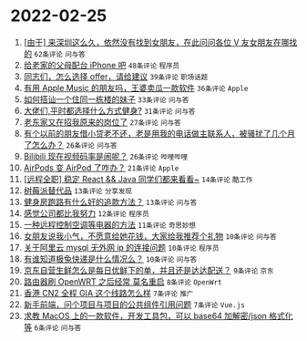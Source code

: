 # 2022-02-25

1. [[由于] 来深圳这么久，依然没有找到女朋友，在此问问各位 V 友女朋友在哪找的](https://www.v2ex.com/t/836301) `62条评论` `问与答`
1. [给老家的父母配台 iPhone 吧](https://www.v2ex.com/t/836317) `48条评论` `程序员`
1. [同志们，怎么选择 offer，请给建议](https://www.v2ex.com/t/836300) `39条评论` `职场话题`
1. [有用 Apple Music 的朋友吗，王婆卖瓜一款软件](https://www.v2ex.com/t/836309) `36条评论` `Apple`
1. [如何搭讪一个住同一栋楼的妹子](https://www.v2ex.com/t/836332) `33条评论` `问与答`
1. [大佬们,平时都选择什么方式健身?](https://www.v2ex.com/t/836306) `31条评论` `问与答`
1. [老东家又在招我原来的岗位了](https://www.v2ex.com/t/836304) `27条评论` `问与答`
1. [有个以前的朋友借小贷老不还，老是用我的电话做主联系人，被骚扰了几个月了怎么办？](https://www.v2ex.com/t/836311) `26条评论` `问与答`
1. [Bilibili 现在视频码率是闹呢？](https://www.v2ex.com/t/836308) `26条评论` `哔哩哔哩`
1. [AirPods 变 AirPod 了咋办？](https://www.v2ex.com/t/836292) `21条评论` `Apple`
1. [[远程全职] 稳定 React && Java 同学们都来看看~](https://www.v2ex.com/t/836297) `14条评论` `酷工作`
1. [树莓派替代品](https://www.v2ex.com/t/836327) `13条评论` `分享发现`
1. [健身房跑路有什么好的追款方法？](https://www.v2ex.com/t/836290) `13条评论` `问与答`
1. [感觉公司都比我努力](https://www.v2ex.com/t/836303) `12条评论` `程序员`
1. [一种远程控制空调等电器的方法](https://www.v2ex.com/t/836318) `11条评论` `奇思妙想`
1. [女朋友说我小气，不愿意给她花钱，大家给我推荐个礼物](https://www.v2ex.com/t/836323) `10条评论` `问与答`
1. [关于阿里云 mysql 无外网 ip 的连接问题](https://www.v2ex.com/t/836313) `10条评论` `程序员`
1. [有谁知道极兔快递是什么情况么？](https://www.v2ex.com/t/836310) `10条评论` `问与答`
1. [京东自营生鲜怎么是每日优鲜下的单，并且还是达达配送？](https://www.v2ex.com/t/836307) `9条评论` `京东`
1. [路由器刷 OpenWRT 之后经常 莫名重启](https://www.v2ex.com/t/836325) `8条评论` `OpenWrt`
1. [香港 CN2 全程 GIA 这个线路怎么样](https://www.v2ex.com/t/836296) `7条评论` `推广`
1. [新手前端，问个项目与项目的公共组件引用问题](https://www.v2ex.com/t/836295) `7条评论` `Vue.js`
1. [求教 MacOS 上的一款软件，开发工具包，可以 base64 加解密/json 格式化等](https://www.v2ex.com/t/836340) `6条评论` `问与答`
